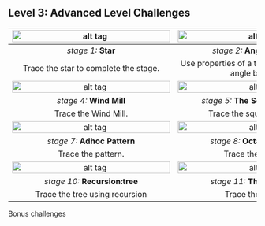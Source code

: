 <h2 id="level3advancedlevelchallenges">Level 3: Advanced Level Challenges</h2>

 | <a href="https://turtle.sugarlabs.org/index.html?id=1529494618643297&amp;run=True"><img src="https://github.com/vaibhavdaren/turtleblocksjs/blob/tutfrontend/tutcompsite//level3stage1.PNG" alt="alt tag" height="55%" width="320" title="1" /></a>       |   <a href="https://turtle.sugarlabs.org/index.html?id=1526567252260030"><img src="https://github.com/vaibhavdaren/turtleblocksjs/blob/tutfrontend/tutcompsite//level3stage2.PNG" alt="alt tag" height="55%" width="320" title="2" /></a> |<a href="https://turtle.sugarlabs.org/index.html?id=1526567252260030"><img src="https://github.com/vaibhavdaren/turtleblocksjs/blob/tutfrontend/tutcompsite//level3stage3.PNG" alt="alt tag" height="55%" width="320" title="3" /></a>
:-------------------------:|:-------------------------:|:-------------------------:
<em>stage 1:</em> <strong>Star</strong>           |<em>stage 2:</em> <strong>Angle Bisector</strong>         |<em>stage 3:</em> <strong>4 Coloured Boxes</strong>
Trace the star to complete the stage.  | Use properties of a triangle and trace the angle bisector |Fill the shape with coloured boxes specified in clockwise order.
| <a href="https://turtle.sugarlabs.org/index.html?id=1526567252260030"><img src="https://github.com/vaibhavdaren/turtleblocksjs/blob/tutfrontend/tutcompsite//level3stage4.PNG" alt="alt tag" height="55%" width="320" title="4" /></a>       |   <a href="https://turtle.sugarlabs.org/index.html?id=1526567252260030"><img src="https://github.com/vaibhavdaren/turtleblocksjs/blob/tutfrontend/tutcompsite//level3stage5.PNG" alt="alt tag" height="55%" width="320" title="5" /></a> |<a href="https://turtle.sugarlabs.org/index.html?id=1526567252260030"><img src="https://github.com/vaibhavdaren/turtleblocksjs/blob/tutfrontend/tutcompsite//level3stage6.PNG" alt="alt tag" height="55%" width="320" title="6" /></a>
<em>stage 4:</em> <strong>Wind Mill</strong>           |<em>stage 5:</em> <strong>The Square Painting</strong>         |<em>stage 6:</em> <strong>Sandwich</strong>
Trace the Wind Mill. |  Trace the square painting. | Trace the grilled sandwich pattern.
| <a href="https://turtle.sugarlabs.org/index.html?id=1526567252260030"><img src="https://github.com/vaibhavdaren/turtleblocksjs/blob/tutfrontend/tutcompsite//level3stage7.PNG" alt="alt tag" height="55%" width="320" title="7" /></a>       |   <a href="https://turtle.sugarlabs.org/index.html?id=1526567252260030"><img src="https://github.com/vaibhavdaren/turtleblocksjs/blob/tutfrontend/tutcompsite//level3stage8.PNG" alt="alt tag" height="55%" width="320" title="8" /></a> |<a href="https://turtle.sugarlabs.org/index.html?id=1526567252260030"><img src="https://github.com/vaibhavdaren/turtleblocksjs/blob/tutfrontend/tutcompsite//level3stage9.PNG" alt="alt tag" height="55%" width="320" title="9" /></a>
<em>stage 7:</em> <strong>Adhoc Pattern</strong>           |<em>stage 8:</em> <strong>Octagon Flower</strong>         |<em>stage 9:</em> <strong>Pentagon Ring</strong>
Trace the  pattern. |  Trace the  pattern. |Trace the  pattern. <br />
| <a href="https://turtle.sugarlabs.org/index.html?id=1526567252260030"><img src="https://github.com/vaibhavdaren/turtleblocksjs/blob/tutfrontend/tutcompsite//level3stage10.PNG" alt="alt tag" height="55%" width="320" title="10" /></a>       |   <a href="https://turtle.sugarlabs.org/index.html?id=1526567252260030"><img src="https://github.com/vaibhavdaren/turtleblocksjs/blob/tutfrontend/tutcompsite//level3stage11.PNG" alt="alt tag" height="55%" width="320" title="11" /></a> |<a href="https://turtle.sugarlabs.org/index.html?id=1526567252260030"><img src="https://github.com/vaibhavdaren/turtleblocksjs/blob/tutfrontend/tutcompsite//level3stage12.PNG" alt="alt tag" height="55%" width="320" title="12" /></a>
<em>stage 10:</em> <strong>Recursion:tree</strong>            |<em>stage 11:</em> <strong>The Rasengan</strong>         |<em>stage 12:</em> <strong>Boss Stage</strong>
Trace the tree using recursion| Trace the  pattern |Bonus Challenge : Trace the  pattern.  

Bonus challenges
